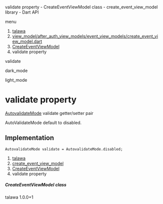 




validate property - CreateEventViewModel class - create\_event\_view\_model library - Dart API







menu

1. [talawa](../../index.html)
2. [view\_model/after\_auth\_view\_models/event\_view\_models/create\_event\_view\_model.dart](../../view_model_after_auth_view_models_event_view_models_create_event_view_model/view_model_after_auth_view_models_event_view_models_create_event_view_model-library.html)
3. [CreateEventViewModel](../../view_model_after_auth_view_models_event_view_models_create_event_view_model/CreateEventViewModel-class.html)
4. validate property

validate


dark\_mode

light\_mode




# validate property


[AutovalidateMode](https://api.flutter.dev/flutter/widgets/AutovalidateMode.html)
validate
getter/setter pair

AutoValidateMode default to disabled.


## Implementation

```
AutovalidateMode validate = AutovalidateMode.disabled;
```

 


1. [talawa](../../index.html)
2. [create\_event\_view\_model](../../view_model_after_auth_view_models_event_view_models_create_event_view_model/view_model_after_auth_view_models_event_view_models_create_event_view_model-library.html)
3. [CreateEventViewModel](../../view_model_after_auth_view_models_event_view_models_create_event_view_model/CreateEventViewModel-class.html)
4. validate property

##### CreateEventViewModel class





talawa
1.0.0+1






